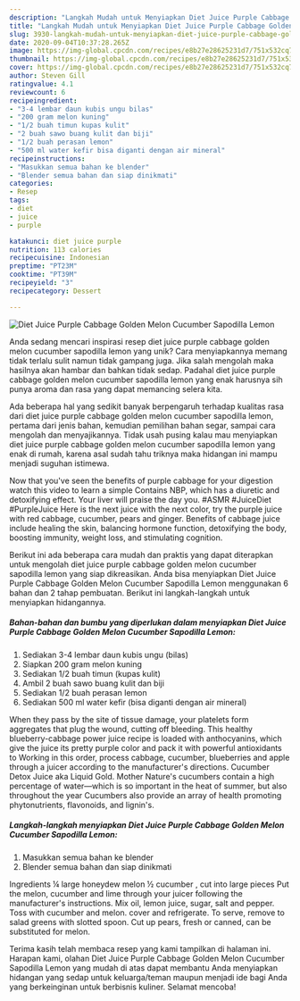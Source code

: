 ```yaml
---
description: "Langkah Mudah untuk Menyiapkan Diet Juice Purple Cabbage Golden Melon Cucumber Sapodilla Lemon, Enak Banget"
title: "Langkah Mudah untuk Menyiapkan Diet Juice Purple Cabbage Golden Melon Cucumber Sapodilla Lemon, Enak Banget"
slug: 3930-langkah-mudah-untuk-menyiapkan-diet-juice-purple-cabbage-golden-melon-cucumber-sapodilla-lemon-enak-banget
date: 2020-09-04T10:37:28.265Z
image: https://img-global.cpcdn.com/recipes/e8b27e28625231d7/751x532cq70/diet-juice-purple-cabbage-golden-melon-cucumber-sapodilla-lemon-foto-resep-utama.jpg
thumbnail: https://img-global.cpcdn.com/recipes/e8b27e28625231d7/751x532cq70/diet-juice-purple-cabbage-golden-melon-cucumber-sapodilla-lemon-foto-resep-utama.jpg
cover: https://img-global.cpcdn.com/recipes/e8b27e28625231d7/751x532cq70/diet-juice-purple-cabbage-golden-melon-cucumber-sapodilla-lemon-foto-resep-utama.jpg
author: Steven Gill
ratingvalue: 4.1
reviewcount: 6
recipeingredient:
- "3-4 lembar daun kubis ungu bilas"
- "200 gram melon kuning"
- "1/2 buah timun kupas kulit"
- "2 buah sawo buang kulit dan biji"
- "1/2 buah perasan lemon"
- "500 ml water kefir bisa diganti dengan air mineral"
recipeinstructions:
- "Masukkan semua bahan ke blender"
- "Blender semua bahan dan siap dinikmati"
categories:
- Resep
tags:
- diet
- juice
- purple

katakunci: diet juice purple 
nutrition: 113 calories
recipecuisine: Indonesian
preptime: "PT23M"
cooktime: "PT39M"
recipeyield: "3"
recipecategory: Dessert

---
```



![Diet Juice Purple Cabbage Golden Melon Cucumber Sapodilla Lemon](https://img-global.cpcdn.com/recipes/e8b27e28625231d7/751x532cq70/diet-juice-purple-cabbage-golden-melon-cucumber-sapodilla-lemon-foto-resep-utama.jpg)

Anda sedang mencari inspirasi resep diet juice purple cabbage golden melon cucumber sapodilla lemon yang unik? Cara menyiapkannya memang tidak terlalu sulit namun tidak gampang juga. Jika salah mengolah maka hasilnya akan hambar dan bahkan tidak sedap. Padahal diet juice purple cabbage golden melon cucumber sapodilla lemon yang enak harusnya sih punya aroma dan rasa yang dapat memancing selera kita.

Ada beberapa hal yang sedikit banyak berpengaruh terhadap kualitas rasa dari diet juice purple cabbage golden melon cucumber sapodilla lemon, pertama dari jenis bahan, kemudian pemilihan bahan segar, sampai cara mengolah dan menyajikannya. Tidak usah pusing kalau mau menyiapkan diet juice purple cabbage golden melon cucumber sapodilla lemon yang enak di rumah, karena asal sudah tahu triknya maka hidangan ini mampu menjadi suguhan istimewa.

Now that you&#39;ve seen the benefits of purple cabbage for your digestion watch this video to learn a simple Contains NBP, which has a diuretic and detoxifying effect. Your liver will praise the day you. #ASMR #JuiceDiet #PurpleJuice Here is the next juice with the next color, try the purple juice with red cabbage, cucumber, pears and ginger. Benefits of cabbage juice include healing the skin, balancing hormone function, detoxifying the body, boosting immunity, weight loss, and stimulating cognition.


Berikut ini ada beberapa cara mudah dan praktis yang dapat diterapkan untuk mengolah diet juice purple cabbage golden melon cucumber sapodilla lemon yang siap dikreasikan. Anda bisa menyiapkan Diet Juice Purple Cabbage Golden Melon Cucumber Sapodilla Lemon menggunakan 6 bahan dan 2 tahap pembuatan. Berikut ini langkah-langkah untuk menyiapkan hidangannya.

<!--inarticleads1-->

##### Bahan-bahan dan bumbu yang diperlukan dalam menyiapkan Diet Juice Purple Cabbage Golden Melon Cucumber Sapodilla Lemon:

1. Sediakan 3-4 lembar daun kubis ungu (bilas)
1. Siapkan 200 gram melon kuning
1. Sediakan 1/2 buah timun (kupas kulit)
1. Ambil 2 buah sawo buang kulit dan biji
1. Sediakan 1/2 buah perasan lemon
1. Sediakan 500 ml water kefir (bisa diganti dengan air mineral)


When they pass by the site of tissue damage, your platelets form aggregates that plug the wound, cutting off bleeding. This healthy blueberry-cabbage power juice recipe is loaded with anthocyanins, which give the juice its pretty purple color and pack it with powerful antioxidants to Working in this order, process cabbage, cucumber, blueberries and apple through a juicer according to the manufacturer&#39;s directions. Cucumber Detox Juice aka Liquid Gold. Mother Nature&#39;s cucumbers contain a high percentage of water—which is so important in the heat of summer, but also throughout the year Cucumbers also provide an array of health promoting phytonutrients, flavonoids, and lignin&#39;s. 

<!--inarticleads2-->

##### Langkah-langkah menyiapkan Diet Juice Purple Cabbage Golden Melon Cucumber Sapodilla Lemon:

1. Masukkan semua bahan ke blender
1. Blender semua bahan dan siap dinikmati


Ingredients ¼ large honeydew melon ½ cucumber , cut into large pieces Put the melon, cucumber and lime through your juicer following the manufacturer&#39;s instructions. Mix oil, lemon juice, sugar, salt and pepper. Toss with cucumber and melon. cover and refrigerate. To serve, remove to salad greens with slotted spoon. Cut up pears, fresh or canned, can be substituted for melon. 

Terima kasih telah membaca resep yang kami tampilkan di halaman ini. Harapan kami, olahan Diet Juice Purple Cabbage Golden Melon Cucumber Sapodilla Lemon yang mudah di atas dapat membantu Anda menyiapkan hidangan yang sedap untuk keluarga/teman maupun menjadi ide bagi Anda yang berkeinginan untuk berbisnis kuliner. Selamat mencoba!
